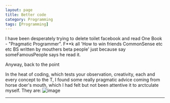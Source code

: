 ```yaml
---
layout: page
title: Better code
category: Programming
tags: [Programming]
---
```


I have been desperately trying to delete toilet facebook and read One Book - "Pragmatic Programmer". F**k all 'How to win friends CommonSense etc etc BS written by mouthers beta people' just because say someFamousPeople says he read it.

Anyway, back to the point 

In the heat of coding, which tests your observation, creativity, each and every concept to the T,
I found some really pragmatic advice coming from horse doer's mouth, which I had felt but not been attentive it to arctculate myself.
They are:
![image](https://github.com/user-attachments/assets/8a493c27-180c-4236-a427-201fc150e7e7)

---

